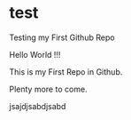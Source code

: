 test
====

Testing my First Github Repo

Hello World !!!

This is my First Repo in Github.

Plenty more to come.

jsajdjsabdjsabd